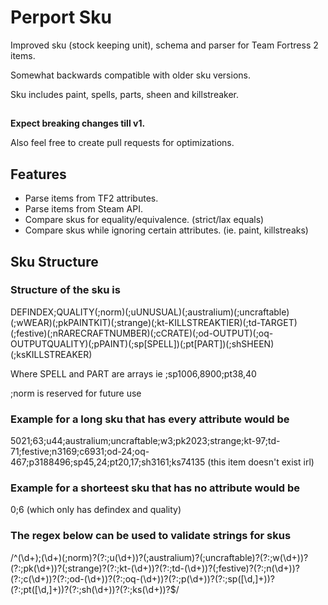 # Perport Sku

Improved sku (stock keeping unit), schema and parser for Team Fortress 2 items.

Somewhat backwards compatible with older sku versions.

Sku includes paint, spells, parts, sheen and killstreaker.

##

**Expect breaking changes till v1.**

Also feel free to create pull requests for optimizations.

## Features

- Parse items from TF2 attributes.
- Parse items from Steam API.
- Compare skus for equality/equivalence. (strict/lax equals)
- Compare skus while ignoring certain attributes. (ie. paint, killstreaks)

## Sku Structure

### Structure of the sku is

DEFINDEX;QUALITY(;norm)(;uUNUSUAL)(;australium)(;uncraftable)(;wWEAR)(;pkPAINTKIT)(;strange)(;kt-KILLSTREAKTIER)(;td-TARGET)(;festive)(;nRARECRAFTNUMBER)(;cCRATE)(;od-OUTPUT)(;oq-OUTPUTQUALITY)(;pPAINT)(;sp[SPELL])(;pt[PART])(;shSHEEN)(;ksKILLSTREAKER)

Where SPELL and PART are arrays ie ;sp1006,8900;pt38,40

;norm is reserved for future use

### Example for a long sku that has every attribute would be

5021;63;u44;australium;uncraftable;w3;pk2023;strange;kt-97;td-71;festive;n3169;c6931;od-24;oq-467;p3188496;sp45,24;pt20,17;sh3161;ks74135 (this item doesn't exist irl)

### Example for a shorteest sku that has no attribute would be

0;6 (which only has defindex and quality)

### The regex below can be used to validate strings for skus

/^(\d+);(\d+)(;norm)?(?:;u(\d+))?(;australium)?(;uncraftable)?(?:;w(\d+))?(?:;pk(\d+))?(;strange)?(?:;kt-(\d+))?(?:;td-(\d+))?(;festive)?(?:;n(\d+))?(?:;c(\d+))?(?:;od-(\d+))?(?:;oq-(\d+))?(?:;p(\d+))?(?:;sp([\d,]+))?(?:;pt([\d,]+))?(?:;sh(\d+))?(?:;ks(\d+))?$/
